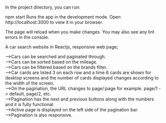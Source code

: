 In the project directory, you can run:

npm start
Runs the app in the development mode.
Open http://localhost:3000 to view it in your browser.

The page will reload when you make changes.
You may also see any lint errors in the console.

A car search website in Reactjs, responsive web page;

-->Cars can be searched and paginated through.  
-->Cars can be sorted based on the mileage.  
-->Cars can be filtered based on the brands filter.  
-->Car cards are listed 3 on each row and a time 6 cards are shown for desktop screens and the number of cards displayed changes according to the width of the screen.   
-->On the pagination, the URL changes to page/:page for example. page/1 -> default, page/2, etc.  
-->Pagination has the next and previous buttons along with the numbers and it is fully functional.   
-->Active page is displayed on the left side of the pagination bar.  
-->Pagination is also responsive.  
